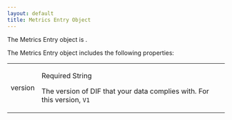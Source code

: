 ```yaml
---
layout: default
title: Metrics Entry Object
---
```


The Metrics Entry object is .

The Metrics Entry object includes the following properties:

<table class="props">
<tr>
    <td><p>version</p>
    </td>
    <td>
    <p>Required String</p>
    <p>The version of DIF that your data complies with. For this version, <code>V1</code></p>
    </td>
</tr>
</table>